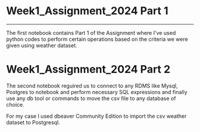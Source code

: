 # Week1_Assignment_2024  Part 1 
<hr>
The first notebook contains Part 1 of the Assignment where I've used python codes to perform certain operations based on the criteria we were given using weather dataset.

# Week1_Assignment_2024 Part 2
The second notebook  reguired us to connect to any RDMS like Mysql, Postgres to notebook and perform necessary SQL expressions and finally use any db tool or commands to move the csv file to any database of choice. 

For my case I used dbeaver Community Edition to import the csv weather dataset to Postgresql. 


